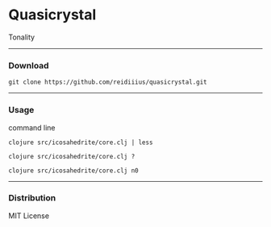 # Quasicrystal
Tonality

---

### Download

    git clone https://github.com/reidiiius/quasicrystal.git

---

### Usage
command line

    clojure src/icosahedrite/core.clj | less

    clojure src/icosahedrite/core.clj ?

    clojure src/icosahedrite/core.clj n0

---

### Distribution
MIT License


